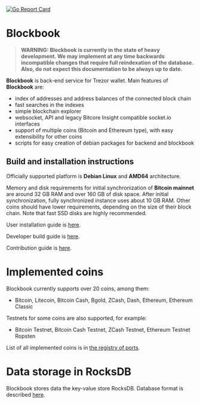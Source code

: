 
[![Go Report Card](https://goreportcard.com/badge/trezor/blockbook)](https://goreportcard.com/report/trezor/blockbook)

# Blockbook

> **WARNING: Blockbook is currently in the state of heavy development. We may implement at any time backwards incompatible changes that require full reindexation of the database. Also, do not expect this documentation to be always up to date.**

**Blockbook** is back-end service for Trezor wallet. Main features of **Blockbook** are:

- index of addresses and address balances of the connected block chain
- fast searches in the indexes
- simple blockchain explorer
- websocket, API and legacy Bitcore Insight compatible socket.io interfaces
- support of multiple coins (Bitcoin and Ethereum type), with easy extensibility for other coins
- scripts for easy creation of debian packages for backend and blockbook

## Build and installation instructions

Officially supported platform is **Debian Linux** and **AMD64** architecture.

Memory and disk requirements for initial synchronization of **Bitcoin mainnet** are around 32 GB RAM and over 160 GB of disk space. After initial synchronization, fully synchronized instance uses about 10 GB RAM.
Other coins should have lower requirements, depending on the size of their block chain. Note that fast SSD disks are highly
recommended.

User installation guide is [here](https://wiki.trezor.io/User_manual:Running_a_local_instance_of_Trezor_Wallet_backend_(Blockbook)).

Developer build guide is [here](/docs/build.md).

Contribution guide is [here](CONTRIBUTING.md).

# Implemented coins

Blockbook currently supports over 20 coins, among them:
- Bitcoin, Litecoin, Bitcoin Cash, Bgold, ZCash, Dash, Ethereum, Ethereum Classic

Testnets for some coins are also supported, for example:
- Bitcoin Testnet, Bitcoin Cash Testnet, ZCash Testnet, Ethereum Testnet Ropsten

List of all implemented coins is in [the registry of ports](/docs/ports.md).

# Data storage in RocksDB

Blockbook stores data the key-value store RocksDB. Database format is described [here](/docs/rocksdb.md).

